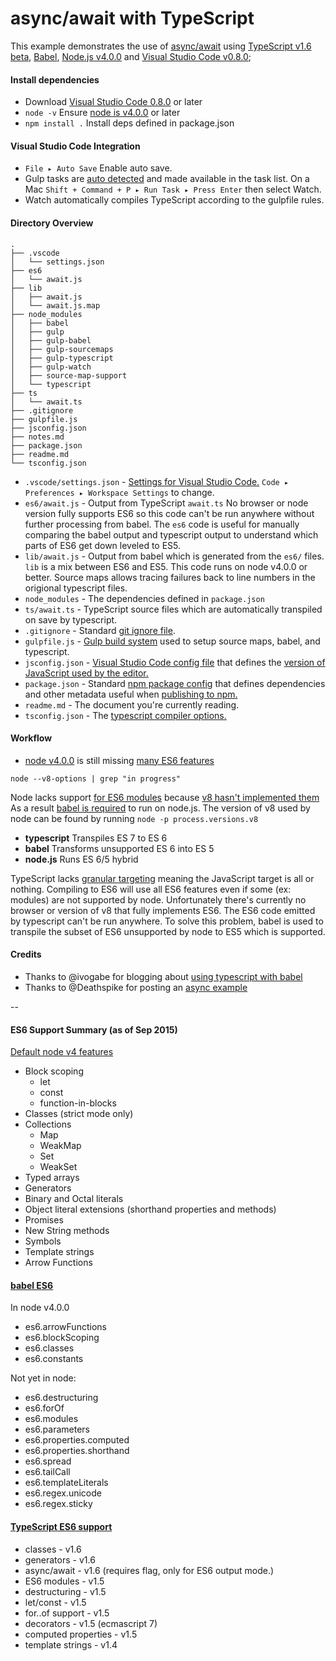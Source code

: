 # async/await with TypeScript

This example demonstrates the use of [async/await](https://github.com/lukehoban/ecmascript-asyncawait)
using [TypeScript v1.6 beta](blogs.msdn.com/b/typescript/archive/2015/09/02/announcing-typescript-1-6-beta-react-jsx-better-error-checking-and-more.aspx),
[Babel](http://babeljs.io/), [Node.js v4.0.0](https://nodejs.org/en/blog/release/v4.0.0/)
and [Visual Studio Code v0.8.0](https://code.visualstudio.com/);

#### Install dependencies
- Download [Visual Studio Code 0.8.0](https://code.visualstudio.com/Updates/) or later
- `node -v` Ensure [node is v4.0.0](https://nodejs.org/en/) or later
- `npm install .` Install deps defined in package.json

#### Visual Studio Code Integration

- `File ▸ Auto Save` Enable auto save.
- Gulp tasks are [auto detected](https://code.visualstudio.com/Docs/editor/tasks)
  and made available in the task list. 
  On a Mac `Shift + Command + P ▸ Run Task ▸ Press Enter` then select Watch.
- Watch automatically compiles TypeScript according to the gulpfile rules.
  
#### Directory Overview

```
.
├── .vscode
│   └── settings.json
├── es6
│   └── await.js
├── lib
│   ├── await.js
│   └── await.js.map
├── node_modules
│   ├── babel
│   ├── gulp
│   ├── gulp-babel
│   ├── gulp-sourcemaps
│   ├── gulp-typescript
│   ├── gulp-watch
│   ├── source-map-support
│   └── typescript
├── ts
│   └── await.ts
├── .gitignore
├── gulpfile.js
├── jsconfig.json
├── notes.md
├── package.json
├── readme.md
└── tsconfig.json
```

- `.vscode/settings.json` - [Settings for Visual Studio Code.](https://code.visualstudio.com/Docs/editor/customization)
`Code ▸ Preferences ▸ Workspace Settings` to change.
- `es6/await.js` - Output from TypeScript `await.ts` No browser or node version fully supports ES6 so this code
 can't be run anywhere without further processing from babel. The `es6` code is useful for manually comparing the
 babel output and typescript output to understand which parts of ES6 get down leveled to ES5.
- `lib/await.js` - Output from babel which is generated from the `es6/` files. `lib` is a mix between ES6 and ES5.
 This code runs on node v4.0.0 or better. Source maps allows tracing failures back to line numbers in
 the origional typescript files.
- `node_modules` - The dependencies defined in `package.json`
- `ts/await.ts` - TypeScript source files which are automatically transpiled on save by typescript.
- `.gitignore` - Standard [git ignore file](http://git-scm.com/docs/gitignore).
- `gulpfile.js` - [Gulp build system](https://github.com/gulpjs/gulp) used to setup source maps, babel, and typescript.
- `jsconfig.json` - [Visual Studio Code config file](http://blogs.msdn.com/b/vscode/archive/2015/07/06/vs-code-es6.aspx)
that defines the [version of JavaScript used by the editor.](https://code.visualstudio.com/Docs/languages/javascript)
- `package.json` - Standard [npm package config](https://docs.npmjs.com/files/package.json) that defines dependencies
and other metadata useful when [publishing to npm.](https://www.npmjs.com/)
- `readme.md` - The document you're currently reading.
- `tsconfig.json` - The [typescript compiler options.](https://github.com/Microsoft/TypeScript/wiki/tsconfig.json)

#### Workflow

- [node v4.0.0](https://nodejs.org/en/blog/release/v4.0.0/) is still missing [many ES6 features](https://nodejs.org/en/docs/es6/)

`node --v8-options | grep "in progress"`

Node lacks support [for ES6 modules](https://github.com/nodejs/node/issues/2760#issuecomment-138858677) because [v8 hasn't implemented them](https://code.google.com/p/v8/issues/detail?id=1569)
As a result [babel is required](http://babeljs.io/) to run on node.js. The version of v8 used by node can be found by running `node -p process.versions.v8`

- **typescript** Transpiles ES 7 to ES 6
- **babel** Transforms unsupported ES 6 into ES 5
- **node.js** Runs ES 6/5 hybrid

TypeScript lacks [granular targeting](https://github.com/Microsoft/TypeScript/issues/4692) meaning the JavaScript target is
all or nothing. Compiling to ES6 will use all ES6 features even if some (ex: modules) are not supported by node. Unfortunately
there's currently no browser or version of v8 that fully implements ES6. The ES6 code emitted by typescript can't be run anywhere.
To solve this problem, babel is used to transpile the subset of ES6 unsupported by node to ES5 which is supported.

#### Credits

- Thanks to @ivogabe for blogging about [using typescript with babel](http://dev.ivogabe.com/combine-typescript-with-babel/)
- Thanks to @Deathspike for posting an [async example](https://github.com/Microsoft/TypeScript/issues/1664#issuecomment-129745146)

--

#### ES6 Support Summary (as of Sep 2015)

[Default node v4 features](https://nodejs.org/en/docs/es6/)

- Block scoping
  - let
  - const
  - function-in-blocks
- Classes (strict mode only)
- Collections
  - Map
  - WeakMap
  - Set
  - WeakSet
- Typed arrays
- Generators
- Binary and Octal literals
- Object literal extensions (shorthand properties and methods)
- Promises
- New String methods
- Symbols
- Template strings
- Arrow Functions

#### [babel ES6](http://babeljs.io/docs/advanced/transformers/)

In node v4.0.0

- es6.arrowFunctions
- es6.blockScoping
- es6.classes
- es6.constants

Not yet in node:

- es6.destructuring
- es6.forOf
- es6.modules
- es6.parameters
- es6.properties.computed
- es6.properties.shorthand
- es6.spread
- es6.tailCall
- es6.templateLiterals
- es6.regex.unicode
- es6.regex.sticky

#### [TypeScript ES6 support](https://github.com/Microsoft/TypeScript/wiki/What's-new-in-TypeScript)

- classes - v1.6
- generators - v1.6
- async/await - v1.6 (requires flag, only for ES6 output mode.)
- ES6 modules - v1.5
- destructuring - v1.5
- let/const - v1.5
- for..of support - v1.5
- decorators - v1.5 (ecmascript 7)
- computed properties - v1.5
- template strings - v1.4

